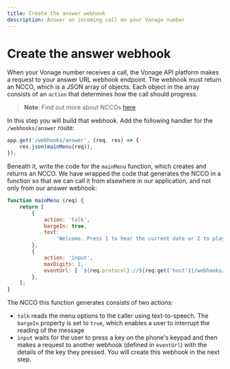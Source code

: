 ```yaml
---
title: Create the answer webhook
description: Answer an incoming call on your Vonage number
---
```


# Create the answer webhook

When your Vonage number receives a call, the Vonage API platform makes a request to your answer URL webhook endpoint. The webhook must return an NCCO, which is a JSON array of objects. Each object in the array consists of an `action` that determines how the call should progress.

> **Note**: Find out more about NCCOs [here](/voice/voice-api/ncco-reference)

In this step you will build that webhook. Add the following handler for the `/webhooks/answer` route:

```javascript
app.get('/webhooks/answer', (req, res) => {
	res.json(mainMenu(req));
});
```

Beneath it, write the code for the `mainMenu` function, which creates and returns an NCCO. We have wrapped the code that generates the NCCO in a function so that we can call it from elsewhere in our application, and not only from our answer webhook:

```javascript
function mainMenu (req) {
	return [
		{
			action: 'talk',
			bargeIn: true,
			text:
				'Welcome. Press 1 to hear the current date or 2 to play audio. Press any other key to hear these options again.',
		},
		{
			action: 'input',
			maxDigits: 1,
			eventUrl: [ `${req.protocol}://${req.get('host')}/webhooks/dtmf` ],
		},
	];
}
```

The NCCO this function generates consists of two actions:

* `talk` reads the menu options to the caller using text-to-speech. The `bargeIn` property is set to `true`, which enables a user to interrupt the reading of the message
* `input` waits for the user to press a key on the phone's keypad and then makes a request to another webhook (defined in `eventUrl`) with the details of the key they pressed. You will create this webhook in the next step.


